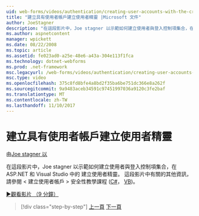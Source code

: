 ```yaml
---
uid: web-forms/videos/authentication/creating-user-accounts-with-the-create-user-wizard
title: "建立具有使用者帳戶建立使用者精靈 |Microsoft 文件"
author: JoeStagner
description: "在這段影片中，Joe stagner 以示範如何建立使用者與登入控制項集合，在 ASP.NET 和 Visual Studio 中的 建立使用者精靈。 F..."
ms.author: aspnetcontent
manager: wpickett
ms.date: 08/22/2008
ms.topic: article
ms.assetid: fe023ad0-a25e-48e6-a43a-304e113f1fca
ms.technology: dotnet-webforms
ms.prod: .net-framework
msc.legacyurl: /web-forms/videos/authentication/creating-user-accounts-with-the-create-user-wizard
msc.type: video
ms.openlocfilehash: 375c8fd8bfe4a8bd2f35ba6be751dc366e8a262f
ms.sourcegitcommit: 9a9483aceb34591c97451997036a9120c3fe2baf
ms.translationtype: MT
ms.contentlocale: zh-TW
ms.lasthandoff: 11/10/2017
---
```

<a name="creating-user-accounts-with-the-create-user-wizard"></a>建立具有使用者帳戶建立使用者精靈
====================
由[Joe stagner 以](https://github.com/JoeStagner)

在這段影片中，Joe stagner 以示範如何建立使用者與登入控制項集合，在 ASP.NET 和 Visual Studio 中的 建立使用者精靈。 這段影片中有關的其他資訊，請參閱 < 建立使用者帳戶 > 安全性教學課程 ([C#](../../overview/older-versions-security/membership/creating-user-accounts-cs.md)， [VB](../../overview/older-versions-security/membership/creating-user-accounts-vb.md))。

[&#9654;觀看影片 （9 分鐘）](https://channel9.msdn.com/Blogs/ASP-NET-Site-Videos/creating-user-accounts-with-the-create-user-wizard)

>[!div class="step-by-step"]
[上一頁](changing-membership-settings-in-the-default-membership-schema.md)
[下一頁](creating-user-accounts-programmatically.md)
